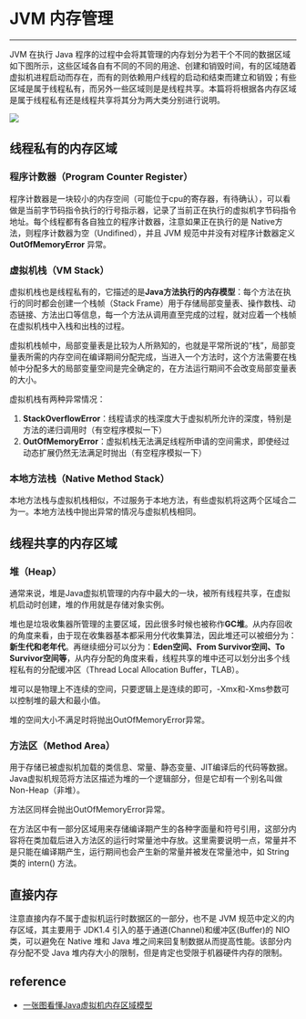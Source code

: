 # JVM 内存管理
---

JVM 在执行 Java 程序的过程中会将其管理的内存划分为若干个不同的数据区域如下图所示，这些区域各自有不同的不同的用途、创建和销毁时间，有的区域随着虚拟机进程启动而存在，而有的则依赖用户线程的启动和结束而建立和销毁；有些区域是属于线程私有，而另外一些区域则是是线程共享。本篇将将根据各内存区域是属于线程私有还是线程共享将其分为两大类分别进行说明。

![](https://jverson.oss-cn-beijing.aliyuncs.com/2d4872048ed0b91a683b003723556ebe.jpg)


## 线程私有的内存区域


### 程序计数器（Program Counter Register）

程序计数器是一块较小的内存空间（可能位于cpu的寄存器，有待确认），可以看做是当前字节码指令执行的行号指示器，记录了当前正在执行的虚拟机字节码指令地址。每个线程都有各自独立的程序计数器，注意如果正在执行的是 Native方法，则程序计数器为空（Undifined），并且 JVM 规范中并没有对程序计数器定义 **OutOfMemoryError** 异常。

###  虚拟机栈（VM Stack）

虚拟机栈也是线程私有的，它描述的是**Java方法执行的内存模型**：每个方法在执行的同时都会创建一个栈帧（Stack Frame）用于存储局部变量表、操作数栈、动态链接、方法出口等信息，每一个方法从调用直至完成的过程，就对应着一个栈帧在虚拟机栈中入栈和出栈的过程。

虚拟机栈帧中，局部变量表是比较为人所熟知的，也就是平常所说的“栈”，局部变量表所需的内存空间在编译期间分配完成，当进入一个方法时，这个方法需要在栈帧中分配多大的局部变量空间是完全确定的，在方法运行期间不会改变局部变量表的大小。

虚拟机栈有两种异常情况：

1. **StackOverflowError**：线程请求的栈深度大于虚拟机所允许的深度，特别是方法的递归调用时（有空程序模拟一下）
2.  **OutOfMemoryError**：虚拟机栈无法满足线程所申请的空间需求，即使经过动态扩展仍然无法满足时抛出（有空程序模拟一下）

### 本地方法栈（Native Method Stack）

本地方法栈与虚拟机栈相似，不过服务于本地方法，有些虚拟机将这两个区域合二为一。本地方法栈中抛出异常的情况与虚拟机栈相同。



## 线程共享的内存区域

### 堆（Heap）

通常来说，堆是Java虚拟机管理的内存中最大的一块，被所有线程共享，在虚拟机启动时创建，堆的作用就是存储对象实例。

堆也是垃圾收集器所管理的主要区域，因此很多时候也被称作**GC堆**。从内存回收的角度来看，由于现在收集器基本都采用分代收集算法，因此堆还可以被细分为：**新生代和老年代**。再继续细分可以分为：**Eden空间、From Survivor空间、To Survivor空间等**，从内存分配的角度来看，线程共享的堆中还可以划分出多个线程私有的分配缓冲区（Thread Local Allocation Buffer，TLAB）。

堆可以是物理上不连续的空间，只要逻辑上是连续的即可，-Xmx和-Xms参数可以控制堆的最大和最小值。

堆的空间大小不满足时将抛出OutOfMemoryError异常。

### 方法区（Method Area）

用于存储已被虚拟机加载的类信息、常量、静态变量、JIT编译后的代码等数据。Java虚拟机规范将方法区描述为堆的一个逻辑部分，但是它却有一个别名叫做Non-Heap（非堆）。

方法区同样会抛出OutOfMemoryError异常。

在方法区中有一部分区域用来存储编译期产生的各种字面量和符号引用，这部分内容将在类加载后进入方法区的运行时常量池中存放。这里需要说明一点，常量并不是只能在编译期产生，运行期间也会产生新的常量并被发在常量池中，如 String 类的 intern() 方法。

## 直接内存

注意直接内存不属于虚拟机运行时数据区的一部分，也不是 JVM 规范中定义的内存区域，其主要用于 JDK1.4 引入的基于通道(Channel)和缓冲区(Buffer)的 NIO 类，可以避免在 Native 堆和 Java 堆之间来回复制数据从而提高性能。该部分内存分配不受 Java 堆内存大小的限制，但是肯定也受限于机器硬件内存的限制。

## reference

- [一张图看懂Java虚拟机内存区域模型](https://zhuanlan.zhihu.com/p/31503944)